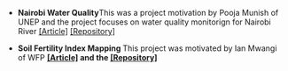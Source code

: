 
- <strong>Nairobi Water Quality</strong>This was a project motivation by Pooja Munish of UNEP and the project focuses on water quality monitorign for Nairobi River [[Article]](https://geedevsnairobi.github.io/GEENairobi/) [[Repository]](https://github.com/)

- <strong>Soil Fertility Index Mapping </strong>This project was motivated by Ian Mwangi of WFP <strong> [[Article]](https://geedevsnairobi.github.io/GEENairobi//) and the [[Repository]](https://github.com/)
